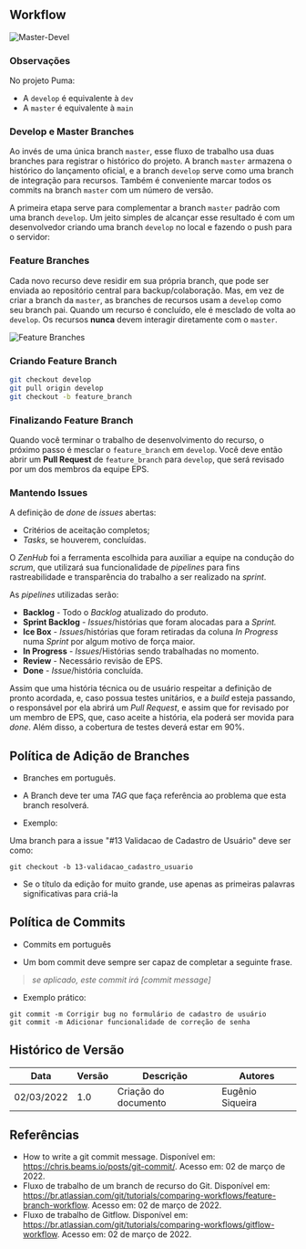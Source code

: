
## Workflow

![Master-Devel](https://user-images.githubusercontent.com/18370133/54881036-5dc07e00-4e2a-11e9-8164-4ee64526939b.png)

### Observações
No projeto Puma:

* A `develop` é equivalente à `dev`
* A `master` é equivalente à `main`

### Develop e Master Branches
Ao invés de uma única branch `master`, esse fluxo de trabalho usa duas branches para registrar o histórico do projeto. A branch `master` armazena o histórico do lançamento oficial, e a branch `develop` serve como uma branch de integração para recursos. Também é conveniente marcar todos os commits na branch `master` com um número de versão.

A primeira etapa serve para complementar a branch `master` padrão com uma branch `develop`. Um jeito simples de alcançar esse resultado é com um desenvolvedor criando uma branch `develop` no local e fazendo o push para o servidor:

### Feature Branches

Cada novo recurso deve residir em sua própria branch, que pode ser enviada ao repositório central para backup/colaboração. Mas, em vez de criar a branch da `master`, as branches de recursos usam a `develop` como seu branch pai. Quando um recurso é concluído, ele é mesclado de volta ao `develop`. Os recursos **nunca** devem interagir diretamente com o `master`.

![Feature Branches](https://user-images.githubusercontent.com/18370133/54881065-97918480-4e2a-11e9-8560-13c1336c05d6.png)

### Criando Feature Branch

```bash
git checkout develop
git pull origin develop
git checkout -b feature_branch
```

### Finalizando Feature Branch

Quando você terminar o trabalho de desenvolvimento do recurso, o próximo passo é mesclar o `feature_branch` em `develop`. Você deve então abrir um **Pull Request** de `feature_branch` para `develop`, que será revisado por um dos membros da equipe EPS.

### Mantendo Issues

A definição de _done_ de _issues_ abertas:

- Critérios de aceitação completos;
- _Tasks_, se houverem, concluídas.

O _ZenHub_ foi a ferramenta escolhida para auxiliar a equipe na condução do _scrum_, que utilizará sua funcionalidade de _pipelines_ para fins rastreabilidade e transparência do trabalho a ser realizado na _sprint_.

As _pipelines_ utilizadas serão:

- **Backlog** - Todo o _Backlog_ atualizado do produto.
- **Sprint Backlog** - _Issues_/histórias que foram alocadas para a _Sprint._
- **Ice Box** - _Issues_/histórias que foram retiradas da coluna _In Progress_ numa _Sprint_ por algum motivo de força maior.
- **In Progress** - _Issues_/Histórias sendo trabalhadas no momento.
- **Review** - Necessário revisão de EPS.
- **Done** - _Issue_/história concluída.

Assim que uma história técnica ou de usuário respeitar a definição de pronto acordada, e, caso possua testes unitários, e a _build_ esteja passando, o responsável por ela abrirá um _Pull Request_, e assim que for revisado por um membro de EPS, que, caso aceite a história, ela poderá ser movida para _done_. Além disso, a cobertura de testes deverá estar em 90%.

## Política de Adição de Branches

* Branches em português.

* A Branch deve ter uma *TAG* que faça referência ao problema que esta branch resolverá.

* Exemplo:

Uma branch para a issue "#13 Validacao de Cadastro de Usuário" deve ser como:

```git
git checkout -b 13-validacao_cadastro_usuario
```

* Se o título da edição for muito grande, use apenas as primeiras palavras significativas para criá-la

## Política de Commits

* Commits em português

* Um bom commit deve sempre ser capaz de completar a seguinte frase.

> *se aplicado, este commit irá [commit message]*

* Exemplo prático:

```git
git commit -m Corrigir bug no formulário de cadastro de usuário
git commit -m Adicionar funcionalidade de correção de senha
```

## Histórico de Versão

| Data       | Versão | Descrição            | Autores          |
| ---------- | ------ | -------------------- | ---------------- |
| 02/03/2022 | 1.0    | Criação do documento | Eugênio Siqueira |

## Referências

- How to write a git commit message. Disponível em: <https://chris.beams.io/posts/git-commit/>. Acesso em: 02 de março de 2022.
- Fluxo de trabalho de um branch de recurso do Git. Disponível em: <https://br.atlassian.com/git/tutorials/comparing-workflows/feature-branch-workflow>. Acesso em: 02 de março de 2022.
- Fluxo de trabalho de Gitflow. Disponível em: <https://br.atlassian.com/git/tutorials/comparing-workflows/gitflow-workflow>. Acesso em: 02 de março de 2022.